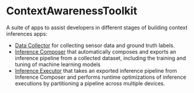# ContextAwarenessToolkit
A suite of apps to assist developers in different stages of building context inferences apps:
- [Data Collector](https://github.com/nesl/ContextAwarenessToolkit/tree/master/apps/DataCollector) for collecting sensor data and ground truth labels.
- [Inference Composer](https://github.com/nesl/ContextAwarenessToolkit/tree/master/apps/InferenceComposer) that automatically composes and exports an inference pipeline from a collected dataset, including the training and tuning of machine learning models
- [Inference Executor](https://github.com/nesl/ContextAwarenessToolkit/tree/master/apps/InferenceExecutor) that takes an exported inference pipeline from Inference Composer and performs runtime optimizations of inference executions by partitioning a pipeline across multiple devices. 



